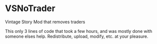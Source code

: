 # VSNoTrader
Vintage Story Mod that removes traders

This only 3 lines of code that took a few hours, and was mostly done with someone elses help.  Redistribute, upload, modify, etc. at your pleasure.
